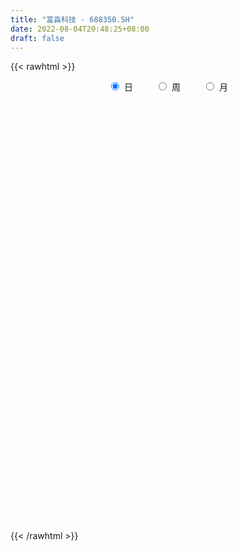```yaml
---
title: "富淼科技 - 688350.SH"
date: 2022-08-04T20:48:25+08:00
draft: false
---
```

{{< rawhtml >}}
    <div style="text-align: center">
        <label style="padding: 1rem;"><input style="margin-right: .5rem" type="radio" name="period" value="D" checked onclick="period_change(this)">日</label>
        <label style="padding: 1rem;"><input style="margin-right: .5rem" type="radio" name="period" value="W" onclick="period_change(this)">周</label>
        <label style="padding: 1rem;"><input style="margin-right: .5rem" type="radio" name="period" value="M" onclick="period_change(this)">月</label>
    </div>
    <div id="chart" style="height: 700px;"></div> 
    <script type="text/javascript">
        const D_v = [201975.84,199225.55,180759.1,145711.36,97441.78,89154.49,74995.56,46038.46,36616.87,35160.71,54951.48,45044.57,43553.2,50516.99,65032.89,33984.54,29110.12,27008.54,27439.54,24543.62,20370.48,13968.36,26789.65,22122.98,17583.76,10352.08,10002.84,11022.58,9422.55,13035.91,17053.64,14271.2,25110.98,23327.6,31381.86,25106.14,15264.07,14780.28,19017.84,18868.75,16294.73,13922.88,12658.32,25847.67,25650.09,21318.16,17630.73,16134.6,15012.6,17095.83,13164.58,25700.09,17176.02,11264.94,9837.14,8456.27,11465.81,17764.18,8052.44,8354.32,9039.24,8623.53,8189.09,7958.9,8922.32,8246.0,6871.61,6850.16,5689.38,12030.81,12532.25,12569.26,10144.34,6692.58,7194.7,9289.1,11179.4,9369.36,15489.37,22634.94,37916.72,24364.68,16379.4,10506.35,10464.98,6614.74,13106.59,11393.09,10780.21,7573.3,8252.43,5397.08,9544.0,20540.64,17448.75,14210.04,10507.99,7126.11,8938.61,11416.37,11881.3,8726.14,23892.92,21415.2,66808.23,39706.59,25376.99,35159.02,21573.38,16143.14,23809.15,16975.61,11334.16,8776.88,16712.26,19023.88,24079.91,16489.29,13267.74,18355.3,13281.73,15823.94,13669.2,13144.9,10221.92,10336.93,13722.78,17549.05,17355.83,15345.06,12793.57,20460.85,28947.75,22437.21,15239.63,17383.1,9140.64,12374.79,14032.0,10211.29,9478.82,10221.51,20647.63,19704.04,14794.43,9607.85,24998.67,17077.23,13923.93,20100.75,16815.03,14483.67,10756.48,14047.03,6895.97,11833.26,13770.92,6087.28,9409.48,12117.99,14346.74,4510.18,7826.41,4334.42,3577.43,3580.56,4309.6,2998.77,2857.34,2777.73,3005.83,4132.12,2664.99,9771.29,8447.53,3243.78,3845.34,8121.01,4631.24,9214.88,4620.18,7249.85,3728.77,3899.2,3112.41,7727.78,8456.61,6097.17,5346.19,6268.48,8872.83,6901.9,4264.32,9687.89,9094.3,8145.63,9653.09,6583.07,10944.41,14472.45,8361.03,7278.11,19884.1,9921.21,7970.37,7338.17,7695.5,3380.85,5094.81,3971.93,5541.93,4860.83,8201.61,8713.63,26176.3,26749.97,17984.61,22939.87,12597.01,20761.55,15889.06,13587.55,10581.79,10288.42,9315.36,9192.46,8274.47,17407.76,14348.26,8291.12,9381.04,14729.62,9749.52,7308.56,7162.86,9537.03,4869.53,17682.82,5040.22,4033.49,6213.96,4718.43,6028.18,9864.59,7611.52,7102.94,6213.85,3091.8,6371.67,4830.76,5339.99,4303.74,5424.18,3021.19,3646.57,6056.03,5281.43,6965.36,8428.5,5588.76,3093.27,2474.22,3553.17,4609.8,5228.21,6584.64,5304.31,4101.76,2947.71,5141.74,6191.65,7105.04,5345.8,5031.05,3807.71,4168.88,14364.95,9151.06,5077.1,4974.7,4521.76,2832.11,3338.48,2946.44,3233.1,2811.45,6309.72,5940.77,3597.27,10831.92,8402.27,3903.65,1937.5,2547.57,1939.09,3104.42,2381.11,4225.77,3528.26,6000.25,5084.17,5085.25,3253.57,2314.57,2566.1,1883.17,3762.61,2155.04,1733.79,2270.97,2528.2,3612.54,4566.48,3026.82,5039.59,4014.93,2803.98,2736.35,4136.85,4201.89,4908.51,6711.14,7521.5,8799.68,8003.18,5946.14,2884.71,3691.23,3873.69,6628.03,5407.3,3275.41,2942.71,6096.18,5244.54,4151.98,3697.07,7539.23,5038.4,8792.29,5477.35,4704.03,4153.2,5633.29,4867.39,5494.2,2786.06,3258.86,3678.5,19471.88,13005.23,7851.02,8111.5,9800.6,6029.16,6428.12,4549.7,3873.62,3282.95,5024.11,5539.33,3519.16,5859.54,3604.01,6182.1,4879.79,2868.46]
const D_histogram = [0.0,0.3478062678,0.9609558364,0.6926604176,0.428104629,0.0537028614,-0.3828074107,-0.7298300363,-0.9160311162,-1.0278741765,-0.9528027755,-0.8121185257,-0.6728475768,-0.4502468091,-0.1873357752,-0.0465313961,-0.0099578987,0.0123598151,-0.0201281867,0.0034881544,0.0195421714,0.0369900945,0.0996232754,0.0415630305,-0.0451624439,-0.0660715987,-0.0572452093,-0.0690421522,-0.0604426155,-0.0132067593,0.0532468061,0.1013372746,0.194516587,0.2582982729,0.3380124388,0.2893847102,0.2489963709,0.2070257352,0.2059967916,0.1963903762,0.1450876699,0.1414850084,0.1376518933,0.1948264934,0.2127698214,0.2461796652,0.2461278241,0.1830631083,0.1695457082,0.0955083453,0.0701646833,0.1186295848,0.115456954,0.1002437354,0.056992907,0.0123459155,-0.0519236629,-0.1549991384,-0.2147376036,-0.2181651851,-0.1958320998,-0.1465899445,-0.1178286674,-0.082721914,-0.1142128298,-0.1261843273,-0.1479806251,-0.1304208537,-0.1111528996,-0.0973145975,-0.054197938,-0.0120976588,0.0010209374,0.0137914733,0.0313865554,0.0535643765,0.0837116539,0.0845358577,0.1286481806,0.1845234689,0.2463364448,0.2174481767,0.1946320223,0.1668015564,0.1126562493,0.0854422346,0.0820836854,0.0489938906,0.0065502013,-0.0523098214,-0.0754966848,-0.0825948568,-0.0643705378,-0.0183196746,0.0242928967,0.057993987,0.0529400315,0.0479901521,0.0126231284,0.0251104723,0.0113588001,-0.0277166322,0.0330425053,0.0746198857,0.277323459,0.3444833227,0.3721590147,0.3887421776,0.404275539,0.332537702,0.2448405556,0.1199089562,0.0321603613,-0.0315850801,-0.0513451143,-0.0091978827,-0.0727502301,-0.1543833298,-0.2331452323,-0.3590541474,-0.3807362119,-0.3197702817,-0.2394636054,-0.1609093729,-0.115284508,-0.1147642892,-0.0561266423,0.0449263971,0.0733528535,0.0660882062,0.0200906705,-0.0644110058,-0.0191364749,-0.0480128746,-0.0623920339,-0.1331589909,-0.2007939714,-0.1788615628,-0.1410990727,-0.0925198666,-0.0828926945,-0.0577905176,0.0217756291,0.0393606812,0.0062366326,-0.0046182108,0.0673493072,0.125398984,0.1350202895,0.176655014,0.1566360327,0.1069624221,0.0927543558,0.0183458471,-0.0248423125,-0.042312487,-0.0975340633,-0.1196935433,-0.1069323666,-0.1690735127,-0.2802626791,-0.3359546194,-0.3895528699,-0.3877253032,-0.3427118879,-0.2856106968,-0.2519934448,-0.2068418035,-0.1576324729,-0.1234164587,-0.0835177412,-0.038767535,-0.0213138024,-0.0703367703,-0.1308542739,-0.1402224681,-0.1377804035,-0.1871003126,-0.2333047448,-0.1712179796,-0.0824114387,-0.043228147,-0.0128525617,0.0429864877,0.0702789115,0.1412674568,0.2107116816,0.2520929617,0.2833519121,0.3161927463,0.3571554862,0.3460025009,0.3441000951,0.3383767538,0.3470180914,0.3417210081,0.3482462522,0.333604119,0.3401634357,0.3174107775,0.267820757,0.229564013,0.2637106699,0.2438444526,0.189333308,0.0951117771,0.0049737271,-0.0530021381,-0.0940411419,-0.1138024817,-0.131057449,-0.1314983444,-0.1102286784,-0.0615369482,-0.0172151443,0.0342088452,0.0298747503,0.0896690569,0.0829342975,-0.0400022349,-0.0594810924,-0.0397614191,-0.0398119909,-0.0234428301,-0.014179359,0.0137896501,-0.0086414635,0.0323451398,-0.0174150714,-0.0250407505,-0.0274985033,-0.00865664,-0.0425265984,-0.0884175604,-0.0843526622,-0.1268547803,-0.1417820289,-0.2468102511,-0.3167280649,-0.3532323173,-0.4158526734,-0.4146686025,-0.4121770618,-0.3263705904,-0.1978417766,-0.066052967,0.0444285132,0.1101350232,0.1287657463,0.128107321,0.1042523618,0.1236688893,0.1216823624,0.1124893803,0.1104922364,0.0732912123,0.087922132,0.0568535673,0.017785835,-0.0096101003,-0.0288705124,-0.0368508588,-0.0564040442,-0.0782282344,-0.0873899557,-0.082192045,-0.1204094304,-0.1242103989,-0.0976611741,-0.1132468047,-0.1682064957,-0.1648085506,-0.138037373,-0.0779216047,-0.0177488076,0.0323258867,0.1116632087,0.1232416725,0.1163512308,0.0871318543,0.0560992738,0.0560616084,0.0446926754,0.0433082305,0.0615574456,0.0469815143,0.0399300267,0.0225571174,0.0251013107,-0.0308990304,-0.007630631,-0.0277779329,-0.0274309942,-0.0205760954,-0.0214417606,-0.0544938716,-0.0771450257,-0.1461588357,-0.2485772131,-0.2919689377,-0.2947856011,-0.2241260008,-0.1552785312,-0.0965656465,-0.0362136544,0.0278280755,0.0441749676,0.0711515263,0.0859834603,0.075637298,0.0543471994,0.0565459728,0.0872628591,0.1129853974,0.140353407,0.114029535,0.0985686878,0.0936932823,0.0923037744,0.1025342705,0.1269360836,0.1618425907,0.2317669862,0.3009389971,0.2957661623,0.2774158381,0.2236941908,0.1960575346,0.1551398713,0.1625724973,0.124883315,0.0925125844,0.074534078,0.0644343939,0.0526356429,0.0243160766,0.0100450795,0.0199827305,0.010065862,0.0277684333,0.0100987388,-0.0033112836,-0.0222753763,-0.0200632179,-0.0346427345,-0.0537982944,-0.0695898331,-0.0739901444,-0.0695749917,-0.0214167528,0.0542357904,0.0932540074,0.1191779504,0.1652583516,0.1662969713,0.1316508615,0.0889179347,0.0501737592,0.0215899233,-0.0106635842,-0.0077641922,-0.0065784743,-0.014810314,-0.0297559674,-0.076776362,-0.1093518755,-0.0996460649]
const D_fast = [0.0,0.4347578348,1.2881463624,1.1930160481,1.0354864167,0.6745103645,0.1422982397,-0.387181895,-0.8023907539,-1.1712023584,-1.3343316512,-1.3966770328,-1.4256179781,-1.3155789127,-1.0995018226,-0.9703302925,-0.9362462698,-0.9108386023,-0.9483586508,-0.9238702711,-0.9029307112,-0.8762352645,-0.7886962648,-0.836365752,-0.9343818374,-0.9718088919,-0.9772938048,-1.0063512858,-1.012862403,-0.9689282366,-0.8891629697,-0.8157381826,-0.6739297233,-0.5455734692,-0.3813561936,-0.3576377447,-0.3357769913,-0.3259911932,-0.2755209389,-0.2360297603,-0.251060549,-0.2192919584,-0.1887121002,-0.0828308767,-0.0116950934,0.0832596666,0.1447397816,0.1274408428,0.1563098698,0.1061495933,0.0983471021,0.1764693998,0.2021610074,0.2120087227,0.183006121,0.1414456084,0.0641951143,-0.0776301458,-0.1910530118,-0.2490218896,-0.2756468293,-0.2630521601,-0.2637480499,-0.2493217749,-0.3093658983,-0.3528834776,-0.4116749317,-0.4267203737,-0.4352406445,-0.4457309918,-0.4161638167,-0.3770879523,-0.3637141217,-0.3474957174,-0.3220539965,-0.2864850813,-0.2354098904,-0.2134517222,-0.1371773542,-0.0351711986,0.0882258885,0.1136996646,0.1395415158,0.1534114389,0.1274301942,0.1215767381,0.1387391103,0.1178977881,0.0770916492,0.0051541711,-0.0369068635,-0.0646537497,-0.0625220652,-0.0210511207,0.0276346748,0.0758342619,0.0840153143,0.0910629729,0.0588517313,0.0776166933,0.0667047211,0.0207001307,0.0897198946,0.1499522464,0.4219866844,0.5752673788,0.6959828245,0.8097515318,0.926353778,0.9377503665,0.911263359,0.8163089986,0.7366004941,0.6649587826,0.6323624698,0.6722102308,0.5904703258,0.4702413937,0.3331931831,0.1175207312,0.0006546137,-0.0183220266,0.0021187484,0.0404456377,0.0572493756,0.0290785221,0.0736845084,0.1859691471,0.2327338168,0.2419912211,0.201016353,0.1004119252,0.1409023374,0.1000227191,0.0700455513,-0.0340111534,-0.1518446268,-0.1746276088,-0.172139887,-0.1466906475,-0.157786649,-0.1471321015,-0.0621220475,-0.0346968251,-0.0662617156,-0.0782711116,0.0105337332,0.0999331559,0.1433095338,0.2291080119,0.2482480387,0.2253150336,0.2342955563,0.1644735093,0.1150747716,0.0870264754,0.0074213832,-0.0446614826,-0.0586333976,-0.1630429219,-0.344297758,-0.4839783532,-0.6349648212,-0.7300685802,-0.7707331369,-0.78503462,-0.8144157293,-0.8209745388,-0.8111733264,-0.8078114269,-0.7887921447,-0.7537338223,-0.7416085403,-0.8082157007,-0.9014467728,-0.945870584,-0.9778736203,-1.0739686075,-1.1784992259,-1.1592169557,-1.0910132744,-1.0626370195,-1.0354745746,-0.9688889032,-0.9240267516,-0.8177213421,-0.6955991969,-0.5911946763,-0.489097748,-0.3772087272,-0.2469571157,-0.1716094758,-0.0874868579,-0.0086160107,0.0867798497,0.1669130185,0.2604998257,0.3292587222,0.4208588978,0.477458934,0.4948241028,0.513958362,0.6140326863,0.6551275822,0.6479497646,0.577506178,0.4886115597,0.4173851601,0.3528358708,0.3046239106,0.2546045809,0.2212890995,0.2150015959,0.2483090891,0.2883271069,0.3483033077,0.3514379003,0.4336494711,0.4476482862,0.314711195,0.2803620644,0.290141383,0.2801378134,0.2906462667,0.296364898,0.3277813197,0.3031898402,0.3522627284,0.2981487494,0.2842628826,0.274930504,0.2916082073,0.2471065993,0.1791112472,0.1620879798,0.0878721667,0.0374994108,-0.1292313741,-0.2783312041,-0.4031435359,-0.5697270604,-0.6722101401,-0.7727628648,-0.768549041,-0.6894806714,-0.5742051035,-0.452616495,-0.3593762292,-0.3085540696,-0.2771856645,-0.2749775334,-0.2246437835,-0.1962097198,-0.1772803569,-0.1516544417,-0.1705326626,-0.1339212099,-0.1507763828,-0.1853976563,-0.2151961167,-0.241674157,-0.2588672181,-0.2925214145,-0.3339026633,-0.3649118735,-0.3802619741,-0.4485817171,-0.4834352853,-0.481301354,-0.5251986858,-0.6222100007,-0.6600141932,-0.6677523589,-0.6271169918,-0.5713813966,-0.5132252306,-0.4059721064,-0.3635832245,-0.3413858586,-0.3488222715,-0.3658300335,-0.3518522968,-0.352048061,-0.3426054482,-0.3089668718,-0.3117974245,-0.3088664054,-0.3206000354,-0.3117805143,-0.3755056131,-0.3541448714,-0.3812366566,-0.3877474665,-0.3860365914,-0.3922626968,-0.4389382757,-0.4808756863,-0.5864292052,-0.7509918858,-0.8673758449,-0.9438889086,-0.9292608085,-0.8992329716,-0.8646614986,-0.81336292,-0.7423641713,-0.7149735372,-0.670209097,-0.633881298,-0.6253181358,-0.6330214345,-0.6166861679,-0.5641535668,-0.5101846791,-0.4477283178,-0.445544806,-0.4363634813,-0.4178155662,-0.3961291305,-0.3602650668,-0.3041292327,-0.228762078,-0.100895936,0.0435108242,0.11227953,0.1632831653,0.1654850657,0.1868627931,0.1847300976,0.2328058479,0.2263374945,0.2170949099,0.2177499231,0.2237588374,0.2251189971,0.20287845,0.1911187227,0.2060520564,0.1986516533,0.223296333,0.2081513232,0.1939134799,0.1693805431,0.166576897,0.1433366968,0.1107315633,0.0775425663,0.0546447189,0.0416661237,0.0844701744,0.1736816652,0.2360133841,0.2917318147,0.3791268037,0.4217396663,0.4200062719,0.3995028287,0.3733020931,0.3501157379,0.3151963344,0.3161546783,0.3156957776,0.3037613594,0.2813767143,0.2151622291,0.1552487467,0.1400430412]
const D_slow = [0.0,0.086951567,0.3271905261,0.5003556305,0.6073817877,0.6208075031,0.5251056504,0.3426481413,0.1136403623,-0.1433281819,-0.3815288757,-0.5845585072,-0.7527704014,-0.8653321036,-0.9121660474,-0.9237988964,-0.9262883711,-0.9231984174,-0.928230464,-0.9273584254,-0.9224728826,-0.913225359,-0.8883195401,-0.8779287825,-0.8892193935,-0.9057372932,-0.9200485955,-0.9373091336,-0.9524197874,-0.9557214773,-0.9424097758,-0.9170754571,-0.8684463104,-0.8038717421,-0.7193686324,-0.6470224549,-0.5847733622,-0.5330169284,-0.4815177305,-0.4324201364,-0.3961482189,-0.3607769668,-0.3263639935,-0.2776573701,-0.2244649148,-0.1629199985,-0.1013880425,-0.0556222654,-0.0132358384,0.010641248,0.0281824188,0.057839815,0.0867040535,0.1117649873,0.1260132141,0.1290996929,0.1161187772,0.0773689926,0.0236845917,-0.0308567046,-0.0798147295,-0.1164622156,-0.1459193825,-0.166599861,-0.1951530684,-0.2266991503,-0.2636943065,-0.29629952,-0.3240877449,-0.3484163943,-0.3619658788,-0.3649902935,-0.3647350591,-0.3612871908,-0.3534405519,-0.3400494578,-0.3191215443,-0.2979875799,-0.2658255347,-0.2196946675,-0.1581105563,-0.1037485121,-0.0550905065,-0.0133901174,0.0147739449,0.0361345035,0.0566554249,0.0689038975,0.0705414478,0.0574639925,0.0385898213,0.0179411071,0.0018484726,-0.002731446,0.0033417781,0.0178402749,0.0310752828,0.0430728208,0.0462286029,0.052506221,0.055345921,0.0484167629,0.0566773893,0.0753323607,0.1446632254,0.2307840561,0.3238238098,0.4210093542,0.522078239,0.6052126645,0.6664228034,0.6964000424,0.7044401327,0.6965438627,0.6837075841,0.6814081135,0.6632205559,0.6246247235,0.5663384154,0.4765748786,0.3813908256,0.3014482552,0.2415823538,0.2013550106,0.1725338836,0.1438428113,0.1298111507,0.14104275,0.1593809633,0.1759030149,0.1809256825,0.1648229311,0.1600388123,0.1480355937,0.1324375852,0.0991478375,0.0489493446,0.0042339539,-0.0310408142,-0.0541707809,-0.0748939545,-0.0893415839,-0.0838976766,-0.0740575063,-0.0724983482,-0.0736529009,-0.0568155741,-0.0254658281,0.0082892443,0.0524529978,0.091612006,0.1183526115,0.1415412005,0.1461276622,0.1399170841,0.1293389623,0.1049554465,0.0750320607,0.048298969,0.0060305909,-0.0640350789,-0.1480237338,-0.2454119513,-0.3423432771,-0.428021249,-0.4994239232,-0.5624222844,-0.6141327353,-0.6535408535,-0.6843949682,-0.7052744035,-0.7149662873,-0.7202947379,-0.7378789304,-0.7705924989,-0.8056481159,-0.8400932168,-0.8868682949,-0.9451944811,-0.987998976,-1.0086018357,-1.0194088725,-1.0226220129,-1.011875391,-0.9943056631,-0.9589887989,-0.9063108785,-0.8432876381,-0.77244966,-0.6934014735,-0.6041126019,-0.5176119767,-0.4315869529,-0.3469927645,-0.2602382416,-0.1748079896,-0.0877464266,-0.0043453968,0.0806954621,0.1600481565,0.2270033457,0.284394349,0.3503220165,0.4112831296,0.4586164566,0.4823944009,0.4836378326,0.4703872981,0.4468770127,0.4184263922,0.38566203,0.3527874439,0.3252302743,0.3098460372,0.3055422512,0.3140944625,0.3215631501,0.3439804143,0.3647139887,0.3547134299,0.3398431568,0.3299028021,0.3199498043,0.3140890968,0.310544257,0.3139916696,0.3118313037,0.3199175886,0.3155638208,0.3093036332,0.3024290073,0.3002648473,0.2896331977,0.2675288076,0.2464406421,0.214726947,0.1792814397,0.117578877,0.0383968608,-0.0499112186,-0.1538743869,-0.2575415376,-0.360585803,-0.4421784506,-0.4916388947,-0.5081521365,-0.4970450082,-0.4695112524,-0.4373198158,-0.4052929856,-0.3792298951,-0.3483126728,-0.3178920822,-0.2897697371,-0.262146678,-0.243823875,-0.2218433419,-0.2076299501,-0.2031834914,-0.2055860164,-0.2128036445,-0.2220163592,-0.2361173703,-0.2556744289,-0.2775219178,-0.2980699291,-0.3281722867,-0.3592248864,-0.3836401799,-0.4119518811,-0.454003505,-0.4952056426,-0.5297149859,-0.5491953871,-0.553632589,-0.5455511173,-0.5176353151,-0.486824897,-0.4577370893,-0.4359541258,-0.4219293073,-0.4079139052,-0.3967407364,-0.3859136787,-0.3705243173,-0.3587789388,-0.3487964321,-0.3431571528,-0.3368818251,-0.3446065827,-0.3465142404,-0.3534587237,-0.3603164722,-0.3654604961,-0.3708209362,-0.3844444041,-0.4037306605,-0.4402703695,-0.5024146727,-0.5754069072,-0.6491033074,-0.7051348077,-0.7439544404,-0.7680958521,-0.7771492657,-0.7701922468,-0.7591485049,-0.7413606233,-0.7198647582,-0.7009554337,-0.6873686339,-0.6732321407,-0.6514164259,-0.6231700766,-0.5880817248,-0.559574341,-0.5349321691,-0.5115088485,-0.4884329049,-0.4627993373,-0.4310653164,-0.3906046687,-0.3326629222,-0.2574281729,-0.1834866323,-0.1141326728,-0.0582091251,-0.0091947415,0.0295902264,0.0702333507,0.1014541794,0.1245823255,0.143215845,0.1593244435,0.1724833542,0.1785623734,0.1810736432,0.1860693259,0.1885857914,0.1955278997,0.1980525844,0.1972247635,0.1916559194,0.1866401149,0.1779794313,0.1645298577,0.1471323994,0.1286348633,0.1112411154,0.1058869272,0.1194458748,0.1427593767,0.1725538643,0.2138684521,0.255442695,0.2883554104,0.310584894,0.3231283338,0.3285258146,0.3258599186,0.3239188706,0.322274252,0.3185716735,0.3111326816,0.2919385911,0.2646006222,0.239689106]
const D_data = [['2021-01-28', 21.36, 26.35, 20.98, 27.75],['2021-01-29', 25.15, 31.8, 24.66, 39.25],['2021-02-01', 29.52, 38.29, 29.52, 42.24],['2021-02-02', 36.5, 28.9, 28.31, 37.67],['2021-02-03', 27.51, 28.03, 27.1, 31.0],['2021-02-04', 27.9, 25.2, 24.95, 29.29],['2021-02-05', 24.81, 22.17, 21.91, 25.49],['2021-02-08', 22.14, 20.78, 20.58, 22.5],['2021-02-09', 20.99, 20.72, 20.4, 21.44],['2021-02-10', 20.61, 20.06, 20.06, 20.94],['2021-02-18', 20.3, 21.47, 20.13, 22.23],['2021-02-19', 21.2, 22.1, 20.88, 22.38],['2021-02-22', 21.88, 22.15, 21.88, 23.38],['2021-02-23', 22.58, 23.61, 22.13, 23.95],['2021-02-24', 23.4, 25.05, 23.2, 25.94],['2021-02-25', 25.72, 24.39, 23.6, 25.72],['2021-02-26', 23.8, 23.41, 22.6, 23.88],['2021-03-01', 23.73, 23.26, 22.58, 23.82],['2021-03-02', 23.23, 22.41, 22.0, 23.3],['2021-03-03', 22.26, 22.95, 22.09, 23.5],['2021-03-04', 22.75, 22.84, 22.6, 23.44],['2021-03-05', 22.68, 22.84, 22.68, 23.23],['2021-03-08', 23.1, 23.55, 22.76, 23.89],['2021-03-09', 23.3, 21.98, 21.51, 23.64],['2021-03-10', 22.19, 21.1, 20.88, 22.44],['2021-03-11', 21.1, 21.46, 20.83, 21.79],['2021-03-12', 21.57, 21.62, 21.34, 22.0],['2021-03-15', 21.62, 21.17, 20.94, 21.62],['2021-03-16', 21.31, 21.23, 20.92, 21.37],['2021-03-17', 21.23, 21.7, 21.03, 21.92],['2021-03-18', 21.75, 22.13, 21.5, 22.28],['2021-03-19', 21.99, 22.14, 21.53, 22.53],['2021-03-22', 22.2, 23.08, 21.98, 23.36],['2021-03-23', 23.12, 23.2, 22.5, 23.6],['2021-03-24', 23.0, 23.92, 22.81, 24.6],['2021-03-25', 23.82, 22.55, 22.47, 24.19],['2021-03-26', 22.79, 22.54, 22.0, 22.92],['2021-03-29', 22.59, 22.4, 22.36, 23.06],['2021-03-30', 22.47, 22.89, 21.82, 22.95],['2021-03-31', 22.58, 22.85, 22.5, 23.29],['2021-04-01', 22.9, 22.24, 22.12, 23.26],['2021-04-02', 22.28, 22.75, 21.9, 22.77],['2021-04-06', 22.84, 22.79, 22.6, 23.2],['2021-04-07', 22.77, 23.79, 22.55, 23.97],['2021-04-08', 24.03, 23.63, 23.2, 24.28],['2021-04-09', 23.6, 24.12, 23.39, 24.58],['2021-04-12', 24.64, 23.97, 23.61, 24.77],['2021-04-13', 24.07, 23.17, 23.12, 24.36],['2021-04-14', 23.02, 23.72, 23.02, 24.38],['2021-04-15', 23.72, 22.83, 22.71, 24.08],['2021-04-16', 22.56, 23.24, 22.56, 23.47],['2021-04-19', 23.17, 24.31, 23.1, 24.6],['2021-04-20', 24.67, 23.89, 23.74, 24.71],['2021-04-21', 23.9, 23.79, 23.3, 23.97],['2021-04-22', 23.75, 23.36, 23.22, 23.86],['2021-04-23', 23.2, 23.15, 23.11, 23.66],['2021-04-26', 23.1, 22.61, 22.56, 23.24],['2021-04-27', 22.62, 21.6, 21.24, 22.89],['2021-04-28', 21.45, 21.56, 21.4, 21.78],['2021-04-29', 21.98, 21.92, 21.75, 22.22],['2021-04-30', 21.97, 22.12, 21.75, 22.19],['2021-05-06', 22.03, 22.5, 22.03, 22.75],['2021-05-07', 22.9, 22.33, 22.16, 22.9],['2021-05-10', 22.37, 22.48, 22.21, 22.57],['2021-05-11', 22.17, 21.55, 21.39, 22.17],['2021-05-12', 21.48, 21.55, 21.06, 21.57],['2021-05-13', 21.38, 21.19, 21.17, 21.65],['2021-05-14', 21.52, 21.52, 21.18, 21.79],['2021-05-17', 21.77, 21.5, 21.37, 21.77],['2021-05-18', 21.4, 21.39, 20.97, 21.47],['2021-05-19', 21.39, 21.8, 21.34, 21.99],['2021-05-20', 21.79, 21.94, 21.63, 22.49],['2021-05-21', 22.19, 21.67, 21.6, 22.19],['2021-05-24', 21.6, 21.69, 21.33, 21.77],['2021-05-25', 21.69, 21.8, 21.66, 21.9],['2021-05-26', 21.8, 21.95, 21.71, 22.03],['2021-05-27', 21.88, 22.2, 21.88, 22.38],['2021-05-28', 22.15, 21.94, 21.8, 22.35],['2021-05-31', 21.94, 22.65, 21.94, 22.71],['2021-06-01', 22.75, 23.16, 22.5, 23.22],['2021-06-02', 23.13, 23.7, 22.91, 24.43],['2021-06-03', 23.59, 22.82, 22.77, 23.84],['2021-06-04', 22.98, 22.91, 22.7, 23.65],['2021-06-07', 22.76, 22.85, 22.74, 23.13],['2021-06-08', 22.73, 22.41, 22.38, 22.84],['2021-06-09', 22.55, 22.61, 22.2, 22.65],['2021-06-10', 22.6, 22.9, 22.41, 22.97],['2021-06-11', 22.91, 22.49, 22.23, 23.15],['2021-06-15', 22.57, 22.2, 22.02, 22.64],['2021-06-16', 22.19, 21.71, 21.61, 22.26],['2021-06-17', 21.66, 21.89, 21.58, 21.93],['2021-06-18', 21.91, 21.95, 21.66, 21.99],['2021-06-21', 21.88, 22.24, 21.78, 22.33],['2021-06-22', 22.38, 22.73, 22.3, 23.33],['2021-06-23', 22.71, 22.93, 22.5, 23.36],['2021-06-24', 22.93, 23.06, 22.72, 23.22],['2021-06-25', 23.06, 22.7, 22.54, 23.1],['2021-06-28', 22.7, 22.72, 22.25, 22.87],['2021-06-29', 22.57, 22.26, 22.2, 22.66],['2021-06-30', 22.23, 22.82, 22.14, 22.88],['2021-07-01', 22.89, 22.51, 22.3, 22.9],['2021-07-02', 22.42, 22.05, 22.0, 22.44],['2021-07-05', 21.9, 23.37, 21.9, 23.37],['2021-07-06', 23.38, 23.46, 23.02, 23.95],['2021-07-07', 23.7, 26.3, 23.39, 27.66],['2021-07-08', 26.32, 25.61, 25.36, 26.87],['2021-07-09', 25.58, 25.7, 25.11, 26.27],['2021-07-12', 25.7, 26.04, 25.7, 27.19],['2021-07-13', 25.68, 26.5, 25.4, 26.56],['2021-07-14', 26.18, 25.63, 25.61, 26.75],['2021-07-15', 25.51, 25.32, 24.52, 26.49],['2021-07-16', 25.35, 24.52, 24.48, 25.35],['2021-07-19', 24.5, 24.57, 24.19, 24.71],['2021-07-20', 24.22, 24.56, 24.09, 24.74],['2021-07-21', 24.75, 24.95, 24.64, 25.58],['2021-07-22', 24.95, 25.86, 24.65, 26.09],['2021-07-23', 25.87, 24.54, 24.5, 26.3],['2021-07-26', 24.96, 23.92, 23.51, 25.29],['2021-07-27', 23.87, 23.45, 23.45, 24.35],['2021-07-28', 23.45, 22.14, 21.51, 23.75],['2021-07-29', 22.25, 22.81, 22.15, 23.23],['2021-07-30', 22.68, 23.72, 22.6, 23.8],['2021-08-02', 23.36, 24.16, 23.36, 24.33],['2021-08-03', 24.17, 24.44, 23.96, 24.77],['2021-08-04', 24.3, 24.28, 24.03, 24.55],['2021-08-05', 24.28, 23.77, 23.43, 24.28],['2021-08-06', 23.76, 24.61, 23.76, 24.61],['2021-08-09', 24.7, 25.59, 24.6, 25.79],['2021-08-10', 24.46, 25.1, 24.1, 25.12],['2021-08-11', 25.11, 24.79, 24.3, 25.13],['2021-08-12', 24.98, 24.22, 24.2, 24.98],['2021-08-13', 24.08, 23.39, 23.28, 24.19],['2021-08-16', 23.55, 24.9, 23.25, 24.97],['2021-08-17', 25.3, 24.01, 23.9, 25.49],['2021-08-18', 23.79, 24.05, 23.6, 24.7],['2021-08-19', 23.95, 23.05, 22.82, 23.97],['2021-08-20', 22.82, 22.59, 22.25, 23.06],['2021-08-23', 22.75, 23.44, 22.6, 23.55],['2021-08-24', 23.44, 23.67, 23.35, 24.16],['2021-08-25', 23.87, 23.94, 23.08, 24.14],['2021-08-26', 23.94, 23.53, 23.5, 24.07],['2021-08-27', 23.46, 23.75, 23.21, 23.79],['2021-08-30', 23.68, 24.69, 23.66, 24.8],['2021-08-31', 25.18, 24.19, 24.02, 25.19],['2021-09-01', 24.19, 23.52, 23.14, 24.44],['2021-09-02', 23.53, 23.67, 23.32, 23.85],['2021-09-03', 23.66, 24.89, 23.5, 25.09],['2021-09-06', 24.87, 25.14, 24.27, 25.2],['2021-09-07', 25.0, 24.82, 24.75, 25.22],['2021-09-08', 24.82, 25.49, 24.48, 25.49],['2021-09-09', 25.42, 24.92, 24.68, 25.66],['2021-09-10', 24.92, 24.48, 24.38, 25.15],['2021-09-13', 24.31, 24.85, 24.21, 24.88],['2021-09-14', 24.84, 23.92, 23.7, 24.85],['2021-09-15', 23.72, 24.01, 23.71, 24.18],['2021-09-16', 24.07, 24.16, 23.6, 24.62],['2021-09-17', 24.01, 23.45, 23.19, 24.35],['2021-09-22', 23.49, 23.58, 23.18, 23.69],['2021-09-23', 23.5, 23.91, 23.5, 24.2],['2021-09-24', 23.9, 22.73, 22.66, 23.9],['2021-09-27', 22.75, 21.46, 21.33, 22.87],['2021-09-28', 21.46, 21.44, 21.2, 21.55],['2021-09-29', 21.3, 20.85, 20.74, 21.37],['2021-09-30', 20.81, 21.05, 20.81, 21.2],['2021-10-08', 21.13, 21.37, 21.13, 21.5],['2021-10-11', 21.39, 21.48, 21.02, 21.66],['2021-10-12', 21.25, 21.14, 20.83, 21.48],['2021-10-13', 20.88, 21.23, 20.88, 21.29],['2021-10-14', 21.08, 21.3, 21.0, 21.36],['2021-10-15', 21.3, 21.13, 21.12, 21.43],['2021-10-18', 21.1, 21.22, 20.91, 21.25],['2021-10-19', 21.07, 21.36, 21.07, 21.47],['2021-10-20', 21.19, 21.06, 20.98, 21.36],['2021-10-21', 21.08, 20.0, 20.0, 21.2],['2021-10-22', 20.03, 19.37, 19.3, 20.03],['2021-10-25', 19.38, 19.6, 19.24, 19.88],['2021-10-26', 19.6, 19.5, 19.32, 19.75],['2021-10-27', 19.62, 18.47, 18.16, 19.62],['2021-10-28', 18.39, 17.95, 17.9, 18.5],['2021-10-29', 18.24, 19.05, 18.14, 19.64],['2021-11-01', 19.61, 19.55, 19.0, 19.61],['2021-11-02', 19.63, 19.08, 18.6, 19.95],['2021-11-03', 19.1, 18.99, 18.7, 19.2],['2021-11-04', 19.0, 19.41, 18.83, 19.5],['2021-11-05', 19.36, 19.18, 19.11, 19.51],['2021-11-08', 19.4, 19.94, 19.2, 20.38],['2021-11-09', 19.96, 20.31, 19.94, 20.43],['2021-11-10', 20.25, 20.32, 20.01, 20.44],['2021-11-11', 20.32, 20.49, 20.18, 20.63],['2021-11-12', 20.49, 20.82, 20.38, 20.9],['2021-11-15', 20.75, 21.3, 20.75, 21.42],['2021-11-16', 21.45, 20.93, 20.81, 21.45],['2021-11-17', 20.93, 21.22, 20.88, 21.27],['2021-11-18', 21.62, 21.37, 21.19, 21.93],['2021-11-19', 21.15, 21.79, 21.15, 21.9],['2021-11-22', 21.93, 21.87, 21.55, 22.2],['2021-11-23', 21.88, 22.28, 21.67, 22.48],['2021-11-24', 22.15, 22.26, 22.14, 22.45],['2021-11-25', 22.3, 22.78, 22.26, 22.94],['2021-11-26', 22.88, 22.65, 22.55, 23.5],['2021-11-29', 22.02, 22.38, 21.9, 22.74],['2021-11-30', 22.38, 22.52, 22.24, 23.17],['2021-12-01', 22.32, 23.66, 22.32, 24.8],['2021-12-02', 23.89, 23.28, 23.23, 23.96],['2021-12-03', 23.28, 22.88, 22.8, 23.67],['2021-12-06', 22.88, 22.16, 22.1, 23.1],['2021-12-07', 22.21, 21.82, 21.36, 22.54],['2021-12-08', 21.88, 21.87, 21.76, 22.17],['2021-12-09', 21.71, 21.82, 21.6, 21.99],['2021-12-10', 21.89, 21.9, 21.7, 21.96],['2021-12-13', 21.78, 21.79, 21.69, 22.19],['2021-12-14', 21.73, 21.9, 21.7, 21.98],['2021-12-15', 21.91, 22.18, 21.8, 22.48],['2021-12-16', 22.18, 22.69, 22.01, 22.69],['2021-12-17', 23.04, 22.9, 22.77, 24.21],['2021-12-20', 23.57, 23.3, 23.02, 24.59],['2021-12-21', 23.51, 22.8, 22.5, 23.58],['2021-12-22', 22.76, 23.85, 22.76, 23.97],['2021-12-23', 23.83, 23.28, 23.01, 23.85],['2021-12-24', 23.29, 21.54, 21.48, 23.59],['2021-12-27', 21.76, 22.46, 21.38, 22.93],['2021-12-28', 23.19, 22.96, 22.16, 23.46],['2021-12-29', 23.45, 22.78, 22.33, 23.48],['2021-12-30', 22.78, 23.05, 22.68, 23.34],['2021-12-31', 23.19, 23.06, 22.82, 23.22],['2022-01-04', 23.13, 23.44, 22.99, 23.56],['2022-01-05', 23.61, 22.87, 22.76, 23.69],['2022-01-06', 23.11, 23.77, 22.83, 24.19],['2022-01-07', 23.97, 22.66, 22.63, 23.97],['2022-01-10', 22.65, 23.06, 22.45, 23.41],['2022-01-11', 23.36, 23.12, 23.0, 23.57],['2022-01-12', 23.4, 23.46, 23.14, 23.73],['2022-01-13', 23.58, 22.78, 22.75, 23.58],['2022-01-14', 22.88, 22.4, 22.22, 23.02],['2022-01-17', 22.45, 22.88, 22.29, 23.14],['2022-01-18', 22.5, 22.14, 22.0, 23.1],['2022-01-19', 22.29, 22.25, 21.9, 22.35],['2022-01-20', 22.16, 20.66, 20.58, 22.3],['2022-01-21', 20.66, 20.41, 20.11, 20.95],['2022-01-24', 20.41, 20.27, 20.03, 20.61],['2022-01-25', 20.55, 19.35, 19.28, 20.55],['2022-01-26', 19.33, 19.62, 19.3, 19.79],['2022-01-27', 19.62, 19.27, 18.91, 19.63],['2022-01-28', 19.48, 20.2, 19.3, 20.49],['2022-02-07', 20.51, 21.04, 20.21, 21.48],['2022-02-08', 21.06, 21.61, 20.77, 21.7],['2022-02-09', 21.06, 21.92, 21.06, 21.96],['2022-02-10', 21.9, 21.83, 21.53, 22.04],['2022-02-11', 21.56, 21.5, 21.14, 22.5],['2022-02-14', 21.48, 21.35, 21.0, 21.9],['2022-02-15', 21.35, 21.03, 20.77, 21.39],['2022-02-16', 21.39, 21.6, 21.23, 21.85],['2022-02-17', 21.6, 21.43, 21.16, 21.96],['2022-02-18', 21.36, 21.36, 21.1, 21.51],['2022-02-21', 21.38, 21.47, 21.22, 21.57],['2022-02-22', 21.4, 20.96, 20.77, 21.43],['2022-02-23', 21.37, 21.58, 20.89, 21.69],['2022-02-24', 21.64, 20.99, 20.78, 21.73],['2022-02-25', 21.05, 20.7, 20.61, 21.28],['2022-02-28', 20.67, 20.64, 20.03, 20.8],['2022-03-01', 20.64, 20.57, 20.42, 20.92],['2022-03-02', 20.64, 20.58, 20.31, 20.64],['2022-03-03', 20.51, 20.29, 20.28, 20.84],['2022-03-04', 20.43, 20.06, 19.93, 20.43],['2022-03-07', 20.05, 20.03, 19.86, 20.35],['2022-03-08', 20.16, 20.09, 19.7, 20.3],['2022-03-09', 20.25, 19.33, 18.75, 20.25],['2022-03-10', 19.67, 19.5, 19.5, 20.1],['2022-03-11', 19.5, 19.8, 19.23, 19.91],['2022-03-14', 19.3, 19.16, 19.1, 19.68],['2022-03-15', 18.91, 18.3, 18.22, 19.06],['2022-03-16', 18.5, 18.69, 17.95, 18.83],['2022-03-17', 18.8, 18.87, 18.8, 19.35],['2022-03-18', 19.03, 19.36, 18.75, 19.62],['2022-03-21', 19.4, 19.57, 19.25, 19.77],['2022-03-22', 19.39, 19.67, 19.27, 19.89],['2022-03-23', 20.66, 20.37, 20.02, 21.45],['2022-03-24', 20.37, 19.79, 19.76, 20.65],['2022-03-25', 19.76, 19.6, 19.5, 19.96],['2022-03-28', 19.49, 19.24, 18.88, 19.49],['2022-03-29', 19.45, 19.05, 18.91, 19.45],['2022-03-30', 19.23, 19.34, 19.03, 19.43],['2022-03-31', 18.7, 19.15, 18.7, 19.55],['2022-04-01', 19.47, 19.22, 18.99, 19.47],['2022-04-06', 19.33, 19.5, 19.33, 19.75],['2022-04-07', 19.56, 19.09, 19.06, 19.57],['2022-04-08', 19.29, 19.11, 18.85, 19.33],['2022-04-11', 19.44, 18.89, 18.81, 19.48],['2022-04-12', 18.9, 19.07, 18.67, 19.34],['2022-04-13', 18.93, 18.14, 18.14, 18.99],['2022-04-14', 18.2, 18.98, 18.2, 19.06],['2022-04-15', 18.75, 18.38, 18.2, 19.0],['2022-04-18', 18.38, 18.51, 18.13, 18.63],['2022-04-19', 18.38, 18.54, 18.27, 18.56],['2022-04-20', 18.54, 18.39, 18.3, 18.71],['2022-04-21', 18.4, 17.81, 17.7, 18.45],['2022-04-22', 18.06, 17.68, 17.3, 18.06],['2022-04-25', 17.5, 16.7, 16.53, 17.9],['2022-04-26', 16.78, 15.59, 15.41, 16.9],['2022-04-27', 15.37, 15.64, 14.53, 15.81],['2022-04-28', 15.76, 15.7, 15.33, 16.25],['2022-04-29', 16.04, 16.5, 15.58, 16.85],['2022-05-05', 16.5, 16.6, 16.44, 16.86],['2022-05-06', 16.28, 16.61, 16.28, 16.78],['2022-05-09', 16.37, 16.79, 16.37, 16.87],['2022-05-10', 16.77, 17.06, 16.77, 17.14],['2022-05-11', 17.17, 16.6, 16.52, 17.18],['2022-05-12', 16.54, 16.79, 16.54, 16.98],['2022-05-13', 16.8, 16.71, 16.62, 16.94],['2022-05-16', 16.61, 16.37, 16.35, 16.97],['2022-05-17', 16.33, 16.1, 15.87, 16.37],['2022-05-18', 16.19, 16.29, 16.15, 16.54],['2022-05-19', 16.04, 16.7, 16.04, 16.8],['2022-05-20', 16.83, 16.78, 16.65, 17.0],['2022-05-23', 16.78, 16.96, 16.74, 16.99],['2022-05-24', 16.81, 16.31, 16.04, 16.92],['2022-05-25', 16.2, 16.34, 16.2, 16.41],['2022-05-26', 16.23, 16.42, 15.97, 16.51],['2022-05-27', 16.08, 16.45, 16.04, 16.64],['2022-05-30', 16.64, 16.63, 16.38, 16.69],['2022-05-31', 16.47, 16.93, 16.47, 16.97],['2022-06-01', 16.95, 17.28, 16.75, 17.41],['2022-06-02', 17.28, 18.11, 17.06, 18.19],['2022-06-06', 18.38, 18.65, 18.08, 18.86],['2022-06-07', 18.69, 18.1, 18.02, 18.69],['2022-06-08', 18.27, 18.08, 17.64, 18.46],['2022-06-09', 17.56, 17.63, 17.56, 18.32],['2022-06-10', 17.18, 17.9, 17.17, 18.1],['2022-06-13', 17.89, 17.69, 17.46, 18.28],['2022-06-14', 17.69, 18.34, 17.26, 18.57],['2022-06-15', 18.33, 17.82, 17.79, 18.34],['2022-06-16', 17.81, 17.8, 17.66, 18.04],['2022-06-17', 17.8, 17.93, 17.64, 17.95],['2022-06-20', 17.99, 18.03, 17.85, 18.44],['2022-06-21', 18.29, 18.02, 17.72, 18.35],['2022-06-22', 18.15, 17.76, 17.7, 18.15],['2022-06-23', 17.94, 17.86, 17.52, 17.95],['2022-06-24', 17.95, 18.19, 17.69, 18.34],['2022-06-27', 18.25, 17.98, 17.9, 18.25],['2022-06-28', 17.99, 18.39, 17.86, 18.5],['2022-06-29', 18.55, 17.99, 17.97, 18.57],['2022-06-30', 17.98, 17.99, 17.88, 18.2],['2022-07-01', 17.99, 17.85, 17.61, 18.02],['2022-07-04', 17.79, 18.08, 17.7, 18.3],['2022-07-05', 18.38, 17.84, 17.65, 18.38],['2022-07-06', 17.8, 17.68, 17.48, 18.07],['2022-07-07', 17.42, 17.6, 17.42, 17.75],['2022-07-08', 17.63, 17.65, 17.54, 17.8],['2022-07-11', 17.3, 17.72, 17.3, 17.72],['2022-07-12', 17.72, 18.39, 17.6, 19.25],['2022-07-13', 18.58, 19.1, 18.39, 19.14],['2022-07-14', 19.07, 19.03, 18.73, 19.2],['2022-07-15', 19.1, 19.15, 18.88, 19.35],['2022-07-18', 19.0, 19.74, 18.77, 20.05],['2022-07-19', 19.62, 19.47, 19.39, 19.77],['2022-07-20', 19.48, 19.09, 18.92, 19.81],['2022-07-21', 19.12, 18.91, 18.88, 19.31],['2022-07-22', 19.18, 18.84, 18.62, 19.18],['2022-07-25', 18.78, 18.86, 18.66, 19.1],['2022-07-26', 18.65, 18.7, 18.38, 18.93],['2022-07-27', 18.68, 19.1, 18.66, 19.19],['2022-07-28', 19.02, 19.13, 18.85, 19.19],['2022-07-29', 19.29, 19.03, 19.0, 19.5],['2022-08-01', 18.93, 18.91, 18.81, 19.22],['2022-08-02', 18.91, 18.34, 18.0, 18.91],['2022-08-03', 18.93, 18.27, 18.23, 18.97],['2022-08-04', 18.74, 18.69, 18.41, 18.83]]
const W_v = [401201.39,588062.29,117816.04,99996.05,222197.74,113330.54,86851.31,64805.88,120190.65,82884.48,85474.24,79038.34,72434.46,54675.99,16812.62,38848.99,52966.04,43725.14,116785.11,52085.75,32003.02,72251.42,48088.53,177199.93,113660.3,79927.09,77218.0,61095.73,83504.36,93148.33,56318.41,89752.62,82400.61,57303.66,27614.75,31017.75,3577.43,16524.0,28021.76,29056.25,22610.41,33896.23,38821.24,49798.65,53414.82,27481.26,53494.3,101033.01,59662.18,49222.95,49459.86,44292.46,30858.65,30391.78,22919.86,30377.89,19319.22,24166.63,28815.28,36569.7,18613.49,12354.27,32675.88,11909.69,23923.7,5568.14,12100.71,16005.01,18731.7,23343.04,29324.94,22127.14,26729.0,28165.27,22039.8,52118.13,30681.2,23225.09,17534.36]
const W_histogram = [0.0,-0.6145641026,-1.1007990649,-1.2137583196,-1.1306545754,-1.0464189948,-1.0049862504,-0.8792201655,-0.7128426415,-0.5402330826,-0.2975060928,-0.1664666726,-0.0615047945,-0.0382385119,0.0118239537,0.0109364241,0.0394009814,0.0923390158,0.2023033576,0.2530785288,0.2558584191,0.3101517041,0.3038348154,0.5335832391,0.589793575,0.6095238984,0.5503588947,0.5527191816,0.457603569,0.3321385164,0.3185537184,0.3738030323,0.3695306221,0.2877659286,0.1808444125,0.0020829517,-0.0847048434,-0.1448405992,-0.2817916855,-0.3671702343,-0.3861936272,-0.2653847705,-0.1054177378,0.0639274702,0.1899225492,0.204489492,0.2743447158,0.2239566631,0.2841283084,0.2872648331,0.2627681656,0.1112322441,0.0013562636,0.0197133887,0.0255398625,-0.0100364622,-0.0683990608,-0.113577583,-0.159352562,-0.1593425803,-0.1698397732,-0.1687545109,-0.1996488072,-0.2465981714,-0.3312198092,-0.3519379891,-0.331352677,-0.2871175626,-0.2552507546,-0.105227753,-0.0081103881,0.0660904206,0.136565276,0.1624085095,0.1674870732,0.2673928089,0.3053777415,0.3337734955,0.3200862867]
const W_fast = [0.0,-0.7682051282,-1.5296398568,-1.9460386914,-2.145598591,-2.3229677591,-2.5327815774,-2.6268205338,-2.6386536702,-2.601102382,-2.4327519153,-2.3433291632,-2.2537434838,-2.2400368292,-2.1870183752,-2.1851717987,-2.1468569961,-2.0708342078,-1.9102940265,-1.7962492232,-1.729504728,-1.597673517,-1.5280317019,-1.1648874684,-0.9612287387,-0.7891174408,-0.7106927208,-0.5701526385,-0.5508673588,-0.5932977823,-0.5272441508,-0.3785440787,-0.2904338334,-0.3002570448,-0.3619674577,-0.5402081806,-0.6481721865,-0.7445180922,-0.9519170998,-1.1290882072,-1.244660007,-1.1901973429,-1.0565847446,-0.871257669,-0.6977819527,-0.632092637,-0.4936512342,-0.4880501211,-0.3568463987,-0.2818936657,-0.2406982918,-0.3644261523,-0.4739630669,-0.4506775946,-0.4384661552,-0.4765515954,-0.5520139592,-0.6255868772,-0.7111999966,-0.7510256601,-0.8039827963,-0.8450861617,-0.9258926598,-1.0344915668,-1.201918157,-1.3106208341,-1.3728736913,-1.4004179675,-1.4323638482,-1.3086477849,-1.2135580169,-1.1228346031,-1.0182184287,-0.9517730678,-0.9048227358,-0.7380687978,-0.6237394299,-0.511900302,-0.4455659391]
const W_slow = [0.0,-0.1536410256,-0.4288407919,-0.7322803718,-1.0149440156,-1.2765487643,-1.5277953269,-1.7476003683,-1.9258110287,-2.0608692993,-2.1352458225,-2.1768624907,-2.1922386893,-2.2017983173,-2.1988423289,-2.1961082228,-2.1862579775,-2.1631732235,-2.1125973841,-2.0493277519,-1.9853631472,-1.9078252211,-1.8318665173,-1.6984707075,-1.5510223137,-1.3986413391,-1.2610516155,-1.1228718201,-1.0084709278,-0.9254362987,-0.8457978691,-0.752347111,-0.6599644555,-0.5880229734,-0.5428118702,-0.5422911323,-0.5634673432,-0.599677493,-0.6701254143,-0.7619179729,-0.8584663797,-0.9248125723,-0.9511670068,-0.9351851392,-0.8877045019,-0.8365821289,-0.76799595,-0.7120067842,-0.6409747071,-0.5691584988,-0.5034664574,-0.4756583964,-0.4753193305,-0.4703909833,-0.4640060177,-0.4665151332,-0.4836148984,-0.5120092942,-0.5518474347,-0.5916830797,-0.6341430231,-0.6763316508,-0.7262438526,-0.7878933954,-0.8706983477,-0.958682845,-1.0415210143,-1.1133004049,-1.1771130936,-1.2034200318,-1.2054476288,-1.1889250237,-1.1547837047,-1.1141815773,-1.072309809,-1.0054616068,-0.9291171714,-0.8456737975,-0.7656522258]
const W_data = [['2021-01-29', 21.36, 31.8, 20.98, 39.25],['2021-02-05', 29.52, 22.17, 21.91, 42.24],['2021-02-10', 22.14, 20.06, 20.06, 22.5],['2021-02-19', 20.3, 22.1, 20.13, 22.38],['2021-02-26', 21.88, 23.41, 21.88, 25.94],['2021-03-05', 23.73, 22.84, 22.0, 23.82],['2021-03-12', 23.1, 21.62, 20.83, 23.89],['2021-03-19', 21.62, 22.14, 20.92, 22.53],['2021-03-26', 22.2, 22.54, 21.98, 24.6],['2021-04-02', 22.59, 22.75, 21.82, 23.29],['2021-04-09', 22.84, 24.12, 22.55, 24.58],['2021-04-16', 24.64, 23.24, 22.56, 24.77],['2021-04-23', 23.17, 23.15, 23.1, 24.71],['2021-04-30', 23.1, 22.12, 21.24, 23.24],['2021-05-07', 22.03, 22.33, 22.03, 22.9],['2021-05-14', 22.37, 21.52, 21.06, 22.57],['2021-05-21', 21.77, 21.67, 20.97, 22.49],['2021-05-28', 21.6, 21.94, 21.33, 22.38],['2021-06-04', 21.94, 22.91, 21.94, 24.43],['2021-06-11', 22.76, 22.49, 22.2, 23.15],['2021-06-18', 22.57, 21.95, 21.58, 22.64],['2021-06-25', 21.88, 22.7, 21.78, 23.36],['2021-07-02', 22.7, 22.05, 22.0, 22.9],['2021-07-09', 21.9, 25.7, 21.9, 27.66],['2021-07-16', 25.7, 24.52, 24.48, 27.19],['2021-07-23', 24.5, 24.54, 24.09, 26.3],['2021-07-30', 24.96, 23.72, 21.51, 25.29],['2021-08-06', 23.36, 24.61, 23.36, 24.77],['2021-08-13', 24.7, 23.39, 23.28, 25.79],['2021-08-20', 23.55, 22.59, 22.25, 25.49],['2021-08-27', 22.75, 23.75, 22.6, 24.16],['2021-09-03', 23.68, 24.89, 23.14, 25.19],['2021-09-10', 24.87, 24.48, 24.27, 25.66],['2021-09-17', 24.31, 23.45, 23.19, 24.88],['2021-09-24', 23.49, 22.73, 22.66, 24.2],['2021-09-30', 22.75, 21.05, 20.74, 22.87],['2021-10-08', 21.13, 21.37, 21.13, 21.5],['2021-10-15', 21.39, 21.13, 20.83, 21.66],['2021-10-22', 21.1, 19.37, 19.3, 21.47],['2021-10-29', 19.38, 19.05, 17.9, 19.88],['2021-11-05', 19.61, 19.18, 18.6, 19.95],['2021-11-12', 19.4, 20.82, 19.2, 20.9],['2021-11-19', 20.75, 21.79, 20.75, 21.93],['2021-11-26', 21.93, 22.65, 21.55, 23.5],['2021-12-03', 22.02, 22.88, 21.9, 24.8],['2021-12-10', 22.88, 21.9, 21.36, 23.1],['2021-12-17', 21.78, 22.9, 21.69, 24.21],['2021-12-24', 23.57, 21.54, 21.48, 24.59],['2021-12-31', 21.76, 23.06, 21.38, 23.48],['2022-01-07', 23.13, 22.66, 22.63, 24.19],['2022-01-14', 22.65, 22.4, 22.22, 23.73],['2022-01-21', 22.45, 20.41, 20.11, 23.14],['2022-01-28', 20.41, 20.2, 18.91, 20.61],['2022-02-11', 20.51, 21.5, 20.21, 22.5],['2022-02-18', 21.48, 21.36, 20.77, 21.96],['2022-02-25', 21.38, 20.7, 20.61, 21.73],['2022-03-04', 20.67, 20.06, 19.93, 20.92],['2022-03-11', 20.05, 19.8, 18.75, 20.35],['2022-03-18', 19.3, 19.36, 17.95, 19.68],['2022-03-25', 19.4, 19.6, 19.25, 21.45],['2022-04-01', 19.49, 19.22, 18.7, 19.55],['2022-04-08', 19.33, 19.11, 18.85, 19.75],['2022-04-15', 19.44, 18.38, 18.14, 19.48],['2022-04-22', 18.38, 17.68, 17.3, 18.71],['2022-04-29', 17.5, 16.5, 14.53, 17.9],['2022-05-06', 16.5, 16.61, 16.28, 16.86],['2022-05-13', 16.37, 16.71, 16.37, 17.18],['2022-05-20', 16.61, 16.78, 15.87, 17.0],['2022-05-27', 16.78, 16.45, 15.97, 16.99],['2022-06-02', 16.64, 18.11, 16.38, 18.19],['2022-06-10', 18.38, 17.9, 17.17, 18.86],['2022-06-17', 17.89, 17.93, 17.26, 18.57],['2022-06-24', 17.99, 18.19, 17.52, 18.44],['2022-07-01', 18.25, 17.85, 17.61, 18.57],['2022-07-08', 17.79, 17.65, 17.42, 18.38],['2022-07-15', 17.3, 19.15, 17.3, 19.35],['2022-07-22', 19.0, 18.84, 18.62, 20.05],['2022-07-29', 18.78, 19.03, 18.38, 19.5],['2022-08-05', 18.93, 18.69, 18.0, 19.22]]
const M_v = [401201.39,1028072.1199999999,437845.25,321840.64,167842.16,285117.02,468612.7599999999,334418.4999999999,247737.72,77179.44,160765.67,279446.43,173833.92,89278.29,118949.12,83809.98,61515.96,116425.79,132217.42,17534.36]
const M_histogram = [0.0,-0.5354301994,-0.8774768776,-1.0892329146,-1.125331862,-1.0698494821,-0.9108488807,-0.7206657243,-0.7496468853,-0.8400160206,-0.6131274619,-0.3848701135,-0.3838233219,-0.3137694784,-0.326588637,-0.4639631146,-0.4745891859,-0.3639279623,-0.1834941441,-0.05643701]
const M_fast = [0.0,-0.6692877493,-1.2307036469,-1.7147679126,-2.0321998254,-2.2441798161,-2.3128914348,-2.3028747095,-2.5192675918,-2.8196407322,-2.746034039,-2.6139942191,-2.7089032579,-2.717291784,-2.8117581018,-3.0651233582,-3.1943967259,-3.1747174929,-3.0401572107,-2.9272093291]
const M_slow = [0.0,-0.1338575499,-0.3532267693,-0.6255349979,-0.9068679634,-1.174330334,-1.4020425541,-1.5822089852,-1.7696207065,-1.9796247117,-2.1329065771,-2.2291241055,-2.325079936,-2.4035223056,-2.4851694649,-2.6011602435,-2.71980754,-2.8107895306,-2.8566630666,-2.8707723191]
const M_data = [['2021-01-29', 21.36, 31.8, 20.98, 39.25],['2021-02-26', 29.52, 23.41, 20.06, 42.24],['2021-03-31', 23.73, 22.85, 20.83, 24.6],['2021-04-30', 22.9, 22.12, 21.24, 24.77],['2021-05-31', 22.03, 22.65, 20.97, 22.9],['2021-06-30', 22.75, 22.82, 21.58, 24.43],['2021-07-30', 22.89, 23.72, 21.51, 27.66],['2021-08-31', 23.36, 24.19, 22.25, 25.79],['2021-09-30', 24.19, 21.05, 20.74, 25.66],['2021-10-29', 21.13, 19.05, 17.9, 21.66],['2021-11-30', 19.61, 22.52, 18.6, 23.5],['2021-12-31', 22.32, 23.06, 21.36, 24.8],['2022-01-28', 23.13, 20.2, 18.91, 24.19],['2022-02-28', 20.51, 20.64, 20.03, 22.5],['2022-03-31', 20.64, 19.15, 17.95, 21.45],['2022-04-29', 19.47, 16.5, 14.53, 19.75],['2022-05-31', 16.5, 16.93, 15.87, 17.18],['2022-06-30', 16.95, 17.99, 16.75, 18.86],['2022-07-29', 17.99, 19.03, 17.3, 20.05],['2022-08-31', 18.93, 18.69, 18.0, 19.22]]
        const D_a = [null,null,42.24,null,null,null,null,null,null,20.06,null,null,null,null,25.94,null,null,null,null,null,null,null,null,null,null,20.83,null,null,null,null,null,null,null,null,24.6,null,null,null,21.82,null,null,null,null,null,null,null,24.77,null,null,null,null,null,null,null,null,null,null,21.24,null,null,null,null,22.9,null,null,null,null,null,null,20.97,null,null,null,null,null,null,null,null,null,null,24.43,null,null,null,null,null,null,null,null,null,21.58,null,null,null,23.36,null,null,null,null,null,null,null,21.9,null,null,null,null,27.19,null,null,null,null,null,null,null,null,null,null,null,21.51,null,null,null,null,null,null,null,25.79,null,null,null,null,null,null,null,null,22.25,null,null,null,null,null,null,null,null,null,null,null,null,null,25.66,null,null,null,null,null,null,null,null,null,null,null,20.74,null,null,null,null,null,null,null,null,21.47,null,null,null,null,null,null,17.9,null,null,null,null,null,null,null,null,null,null,null,null,null,null,null,null,null,null,null,null,null,null,null,24.8,null,null,null,null,null,null,null,null,null,null,null,null,null,null,null,null,null,21.38,null,null,null,null,null,null,null,null,null,null,23.73,null,null,null,null,null,null,null,null,null,null,18.91,null,null,null,null,null,22.5,null,null,null,null,null,null,null,null,null,null,null,null,null,null,null,null,null,null,null,null,null,null,17.95,null,null,null,null,21.45,null,null,null,null,null,null,null,null,null,null,null,null,null,null,null,null,null,null,null,null,null,null,14.53,null,null,null,null,null,null,17.18,null,null,null,15.87,null,null,null,null,null,null,null,null,null,null,null,null,18.86,null,null,null,17.17,null,null,null,null,null,null,null,null,null,null,null,null,18.57,null,null,null,null,null,null,null,17.3,null,null,null,null,null,null,null,null,null,null,null,null,null,19.5,null,null,null,null]
const W_a = [null,42.24,null,null,null,null,20.83,null,null,null,null,24.77,null,null,null,null,20.97,null,null,null,null,null,null,27.66,null,null,null,null,null,null,null,null,null,null,null,null,null,null,null,17.9,null,null,null,null,24.8,null,null,null,null,null,null,null,null,null,null,null,null,null,null,null,null,null,null,null,14.53,null,null,null,null,null,null,null,null,null,null,null,20.05,null,null]
const M_a = [null,null,null,null,null,null,27.66,null,null,null,null,null,null,null,null,14.53,null,null,null,null]
        const D_b = [[{ coord: ['2021-02-01', 25.94] }, { coord: ['2022-03-23', 20.83] }],[{ coord: ['2022-04-27', 17.18] }, { coord: ['2022-06-10', 15.87] }]]
const W_b = [[{ coord: ['2021-02-05', 24.77] }, { coord: ['2021-12-03', 20.97] }]]
const M_b = []
    </script>
{{< /rawhtml >}}